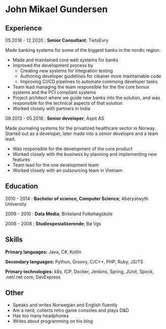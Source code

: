 John Mikael Gundersen
=====================

Experience
---------
05.2018 - 12.2020 
:    **Senior Consultant**; TietoEvry

Made banking systems for some of the biggest banks in the nordic region.

 * Made and maintained core web systems for banks
 * Improved the development process by
    * Creating new systems for integration testing
    * Authoring developer guidelines for cleaner more maintainable code
    * Improving CI/CD pipelines to automate commong developer tasks
 * Team lead managing the team responsible for the the core bonus systems and the PCI compliant systems
 * Project architect where we guide new banks into the solution, and was responsible for the technical aspects of that solution
 * Worked closely with partners in India

09.2013 - 05.2018
:     **Senior developer**; Aspit AS

Made journaling systems for the privatized healthcare sector in Norway. Started out as a developer, later made into a senior developre and a team lead.

 * Was responsible for the development of the core product
 * Worked closely with the business by planning and implementing new features
 * Team lead for the one development team
 * Worked closely with an outsourcing team in Vietnam


Education
---------
2010 - 2014
:   **Bachelor of science, Computer Science**; Aberystwyth University

2009 - 2010
:   **Data Media**; Birkeland Folkehøgskole

2006 - 2008
:   **Studiespesialiserende**; Bø Vgs

Skills
-------
**Primary languages:** Java, C#, Kotlin

**Secondary languages:** Python, Groovy, C/C++, PHP, Ruby, JS/TS

**Primary technologies:** k8s, ICP, Docker, Jenkins, Spring, JUnit, Spock, .net/.net core, DevExpress

Other
------
 * Speaks and writes Norwegian and English fluently
 * Am a nerd, collects retro game consoles and plays D&D
 * Has too many headphones
 * Writes about programming on his blog
